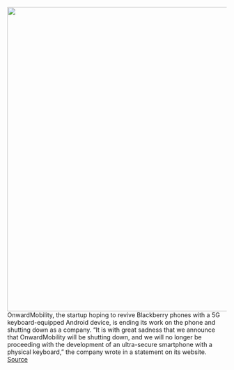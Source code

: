 <img src='https://cdn.vox-cdn.com/thumbor/iNaxlwYLt4WYH25ZWNAUaT_STR8=/0x0:2040x1360/1200x800/filters:focal(857x517:1183x843)/cdn.vox-cdn.com/uploads/chorus_image/image/70535754/verge-2015-11-06_15-38-09.0.0.jpg' width='700px' /><br/>
OnwardMobility, the startup hoping to revive Blackberry phones with a 5G keyboard-equipped Android device, is ending its work on the phone and shutting down as a company. “It is with great sadness that we announce that OnwardMobility will be shutting down, and we will no longer be proceeding with the development of an ultra-secure smartphone with a physical keyboard,” the company wrote in a statement on its website.
<a href='https://www.theverge.com/2022/2/22/22945425/5g-blackberry-revival-cancelled-onwardmobility'> Source <a/>